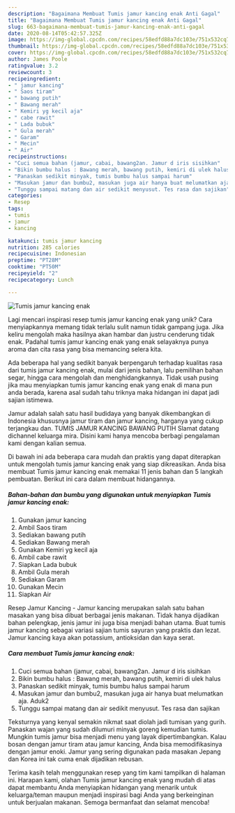 ```yaml
---
description: "Bagaimana Membuat Tumis jamur kancing enak Anti Gagal"
title: "Bagaimana Membuat Tumis jamur kancing enak Anti Gagal"
slug: 663-bagaimana-membuat-tumis-jamur-kancing-enak-anti-gagal
date: 2020-08-14T05:42:57.325Z
image: https://img-global.cpcdn.com/recipes/58edfd88a7dc103e/751x532cq70/tumis-jamur-kancing-enak-foto-resep-utama.jpg
thumbnail: https://img-global.cpcdn.com/recipes/58edfd88a7dc103e/751x532cq70/tumis-jamur-kancing-enak-foto-resep-utama.jpg
cover: https://img-global.cpcdn.com/recipes/58edfd88a7dc103e/751x532cq70/tumis-jamur-kancing-enak-foto-resep-utama.jpg
author: James Poole
ratingvalue: 3.2
reviewcount: 3
recipeingredient:
- " jamur kancing"
- " Saos tiram"
- " bawang putih"
- " Bawang merah"
- " Kemiri yg kecil aja"
- " cabe rawit"
- " Lada bubuk"
- " Gula merah"
- " Garam"
- " Mecin"
- " Air"
recipeinstructions:
- "Cuci semua bahan (jamur, cabai, bawang2an. Jamur d iris sisihkan"
- "Bikin bumbu halus : Bawang merah, bawang putih, kemiri di ulek halus"
- "Panaskan sedikit minyak, tumis bumbu halus sampai harum"
- "Masukan jamur dan bumbu2, masukan juga air hanya buat melumatkan aja. Aduk2"
- "Tunggu sampai matang dan air sedikit menyusut. Tes rasa dan sajikan"
categories:
- Resep
tags:
- tumis
- jamur
- kancing

katakunci: tumis jamur kancing 
nutrition: 285 calories
recipecuisine: Indonesian
preptime: "PT28M"
cooktime: "PT50M"
recipeyield: "2"
recipecategory: Lunch

---
```



![Tumis jamur kancing enak](https://img-global.cpcdn.com/recipes/58edfd88a7dc103e/751x532cq70/tumis-jamur-kancing-enak-foto-resep-utama.jpg)

Lagi mencari inspirasi resep tumis jamur kancing enak yang unik? Cara menyiapkannya memang tidak terlalu sulit namun tidak gampang juga. Jika keliru mengolah maka hasilnya akan hambar dan justru cenderung tidak enak. Padahal tumis jamur kancing enak yang enak selayaknya punya aroma dan cita rasa yang bisa memancing selera kita.

Ada beberapa hal yang sedikit banyak berpengaruh terhadap kualitas rasa dari tumis jamur kancing enak, mulai dari jenis bahan, lalu pemilihan bahan segar, hingga cara mengolah dan menghidangkannya. Tidak usah pusing jika mau menyiapkan tumis jamur kancing enak yang enak di mana pun anda berada, karena asal sudah tahu triknya maka hidangan ini dapat jadi sajian istimewa.

Jamur adalah salah satu hasil budidaya yang banyak dikembangkan di Indonesia khususnya jamur tiram dan jamur kancing, harganya yang cukup terjangkau dan. TUMIS JAMUR KANCING BAWANG PUTIH Slamat datang dichannel keluarga mira. Disini kami hanya mencoba berbagi pengalaman kami dengan kalian semua.


Di bawah ini ada beberapa cara mudah dan praktis yang dapat diterapkan untuk mengolah tumis jamur kancing enak yang siap dikreasikan. Anda bisa membuat Tumis jamur kancing enak memakai 11 jenis bahan dan 5 langkah pembuatan. Berikut ini cara dalam membuat hidangannya.

<!--inarticleads1-->

##### Bahan-bahan dan bumbu yang digunakan untuk menyiapkan Tumis jamur kancing enak:

1. Gunakan  jamur kancing
1. Ambil  Saos tiram
1. Sediakan  bawang putih
1. Sediakan  Bawang merah
1. Gunakan  Kemiri yg kecil aja
1. Ambil  cabe rawit
1. Siapkan  Lada bubuk
1. Ambil  Gula merah
1. Sediakan  Garam
1. Gunakan  Mecin
1. Siapkan  Air


Resep Jamur Kancing - Jamur kancing merupakan salah satu bahan masakan yang bisa dibuat berbagai jenis makanan. Tidak hanya dijadikan bahan pelengkap, jenis jamur ini juga bisa menjadi bahan utama. Buat tumis jamur kancing sebagai variasi sajian tumis sayuran yang praktis dan lezat. Jamur kancing kaya akan potassium, antioksidan dan kaya serat. 

<!--inarticleads2-->

##### Cara membuat Tumis jamur kancing enak:

1. Cuci semua bahan (jamur, cabai, bawang2an. Jamur d iris sisihkan
1. Bikin bumbu halus : Bawang merah, bawang putih, kemiri di ulek halus
1. Panaskan sedikit minyak, tumis bumbu halus sampai harum
1. Masukan jamur dan bumbu2, masukan juga air hanya buat melumatkan aja. Aduk2
1. Tunggu sampai matang dan air sedikit menyusut. Tes rasa dan sajikan


Teksturnya yang kenyal semakin nikmat saat diolah jadi tumisan yang gurih. Panaskan wajan yang sudah dilumuri minyak goreng kemudian tumis. Mungkin tumis jamur bisa menjadi menu yang layak dipertimbangkan. Kalau bosan dengan jamur tiram atau jamur kancing, Anda bisa memodifikasinya dengan jamur enoki. Jamur yang sering digunakan pada masakan Jepang dan Korea ini tak cuma enak dijadikan rebusan. 

Terima kasih telah menggunakan resep yang tim kami tampilkan di halaman ini. Harapan kami, olahan Tumis jamur kancing enak yang mudah di atas dapat membantu Anda menyiapkan hidangan yang menarik untuk keluarga/teman maupun menjadi inspirasi bagi Anda yang berkeinginan untuk berjualan makanan. Semoga bermanfaat dan selamat mencoba!
